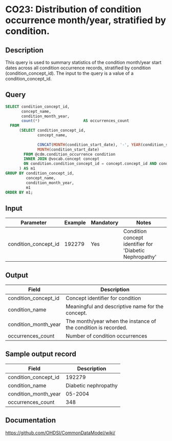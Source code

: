 <!---
Group:condition occurrence
Name:CO23 Distribution of condition occurrence month/year, stratified by condition.
Author:Patrick Ryan
CDM Version: 5.3
-->

# CO23: Distribution of condition occurrence month/year, stratified by condition.

## Description
This query is used to summary statistics of the condition month/year start dates across all condition occurrence records, stratified by condition (condition_concept_id).  The input to the query is a value  of a condition_concept_id.

## Query
```sql
SELECT condition_concept_id,
       concept_name,
       condition_month_year,
       count(*)                   AS occurrences_count
  FROM
      (SELECT condition_concept_id,
              concept_name,
              
              CONCAT(MONTH(condition_start_date), '-', YEAR(condition_start_date))  AS condition_month_year,
              MONTH(condition_start_date)                                           AS m1
        FROM @cdm.condition_occurrence condition
        INNER JOIN @vocab.concept concept
        ON condition.condition_concept_id = concept.concept_id AND condition.condition_concept_id=192279
      ) AS m1
GROUP BY condition_concept_id,
         concept_name,
         condition_month_year,
         m1
ORDER BY m1;
```

## Input

|  Parameter |  Example |  Mandatory |  Notes |
| --- | --- | --- | --- |
| condition_concept_id | 192279 | Yes | Condition concept identifier for 'Diabetic Nephropathy' |

## Output

|  Field |  Description |
| --- | --- |
| condition_concept_id | Concept identifier for condition |
| condition_name | Meaningful and descriptive name for the concept. |
| condition_month_year | The month/year when the instance of the condition is recorded. |
| occurrences_count |  Number of condition occurrences |

## Sample output record

| Field |  Description |
| --- | --- |
| condition_concept_id |  192279 |
| condition_name |  Diabetic nephropathy |
| condition_month_year |  05-2004 |
| occurrences_count |  348 |


## Documentation
https://github.com/OHDSI/CommonDataModel/wiki/
